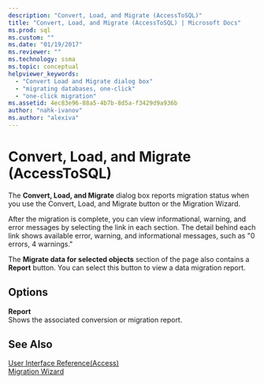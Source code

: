 ```yaml
---
description: "Convert, Load, and Migrate (AccessToSQL)"
title: "Convert, Load, and Migrate (AccessToSQL) | Microsoft Docs"
ms.prod: sql
ms.custom: ""
ms.date: "01/19/2017"
ms.reviewer: ""
ms.technology: ssma
ms.topic: conceptual
helpviewer_keywords: 
  - "Convert Load and Migrate dialog box"
  - "migrating databases, one-click"
  - "one-click migration"
ms.assetid: 4ec83e96-88a5-4b7b-8d5a-f3429d9a936b
author: "nahk-ivanov"
ms.author: "alexiva"
---
```

# Convert, Load, and Migrate (AccessToSQL)

The **Convert, Load, and Migrate** dialog box reports migration status when you use the Convert, Load, and Migrate button or the Migration Wizard.  
  
After the migration is complete, you can view informational, warning, and error messages by selecting the link in each section. The detail behind each link shows available error, warning, and informational messages, such as "0 errors, 4 warnings."  
  
The **Migrate data for selected objects** section of the page also contains a **Report** button. You can select this button to view a data migration report.  
  
## Options

**Report**  
Shows the associated conversion or migration report.  
  
## See Also

[User Interface Reference(Access)](https://msdn.microsoft.com/af24c303-4a41-449b-9c86-d6558a97e839)  
[Migration Wizard](migration-wizard-accesstosql.md)  
  
